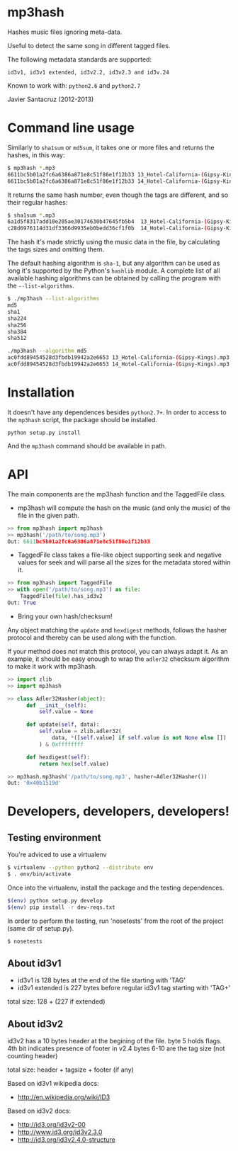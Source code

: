 # mp3hash

Hashes music files ignoring meta-data.

Useful to detect the same song in different tagged files.

The following metadata standards are supported:

    id3v1, id3v1 extended, id3v2.2, id3v2.3 and id3v.24

Known to work with: `python2.6` and `python2.7`

Javier Santacruz (2012-2013)

# Command line usage

Similarly to `sha1sum` or `md5sum`, it takes one or more files and returns the hashes, in this way:

```bash
$ mp3hash *.mp3
6611bc5b01a2fc6a6386a871e8c51f86e1f12b33 13_Hotel-California-(Gipsy-Kings).mp3
6611bc5b01a2fc6a6386a871e8c51f86e1f12b33 14_Hotel-California-(Gipsy-Kings).mp3
```

It returns the same hash number, even though the tags are different, and so their regular hashes:

```bash
$ sha1sum *.mp3
6a1d5f8317add10e205ae30174630b47645fb5b4  13_Hotel-California-(Gipsy-Kings).mp3
c28d6976114d31df3366d9935eb0bedd36cf1f0b  14_Hotel-California-(Gipsy-Kings).mp3
```

The hash it's made strictly using the music data in the file, by calculating the tags sizes and
omitting them.

The default hashing algorithm is `sha-1`, but any algorithm can be used as long it's supported by
the Python's `hashlib` module. A complete list of all available hashing algorithms can be obtained
by calling the program with the `--list-algorithms`.

```bash
$ ./mp3hash --list-algorithms
md5
sha1
sha224
sha256
sha384
sha512
```

```bash
./mp3hash --algorithm md5
ac0fdd89454528d3fbdb19942a2e6653 13_Hotel-California-(Gipsy-Kings).mp3
ac0fdd89454528d3fbdb19942a2e6653 14_Hotel-California-(Gipsy-Kings).mp3
```

# Installation

It doesn't have any dependences besides `python2.7+`.
In order to access to the `mp3hash` script, the package should be installed.

    python setup.py install

And the `mp3hash` command should be available in path.

# API

The main components are the mp3hash function and the TaggedFile class.

- mp3hash will compute the hash on the music (and only the music)
  of the file in the given path.


```python
>> from mp3hash import mp3hash
>> mp3hash('/path/to/song.mp3')
Out: 6611bc5b01a2fc6a6386a871e8c51f86e1f12b33
```

- TaggedFile class takes a file-like object supporting
  seek and negative values for seek and will parse all the sizes
  for the metadata stored within it.

```python
>> from mp3hash import TaggedFile
>> with open('/path/to/song.mp3') as file:
    TaggedFile(file).has_id3v2
Out: True
```

- Bring your own hash/checksum!

Any object matching the `update` and `hexdigest` methods, follows the hasher protocol and thereby can be used along with the function.

If your method does not match this protocol, you can always adapt it. As an example, it should be easy enough to wrap the `adler32` checksum algorithm to make it work with mp3hash.

```python
>> import zlib
>> import mp3hash

>> class Adler32Hasher(object):
      def __init__(self):
          self.value = None

      def update(self, data):
          self.value = zlib.adler32(
              data, *([self.value] if self.value is not None else [])
          ) & 0xffffffff

      def hexdigest(self):
          return hex(self.value)

>> mp3hash.mp3hash('/path/to/song.mp3', hasher=Adler32Hasher())
Out: '0x40b1519d'
```

# Developers, developers, developers!

## Testing environment

You're adviced to use a virtualenv

```bash
$ virtualenv --python python2 --distribute env
$ . env/bin/activate
```

Once into the virtualenv, install the package and the testing dependences.

```bash
$(env) python setup.py develop
$(env) pip install -r dev-reqs.txt
```

In order to perform the testing, run 'nosetests' from the root of the project (same dir of setup.py).

```bash
$ nosetests
```

## About id3v1

- id3v1 is 128 bytes at the end of the file starting with 'TAG'
- id3v1 extended is 227 bytes before regular id3v1 tag starting with 'TAG+'

total size: 128 + (227 if extended)

## About id3v2

id3v2 has a 10 bytes header at the begining of the file.
      byte 5 holds flags. 4th bit indicates presence of footer in v2.4
      bytes 6-10 are the tag size (not counting header)

total size: header + tagsize + footer (if any)

Based on id3v1 wikipedia docs:

- http://en.wikipedia.org/wiki/ID3


Based on id3v2 docs:

- http://id3.org/id3v2-00
- http://www.id3.org/id3v2.3.0
- http://id3.org/id3v2.4.0-structure
